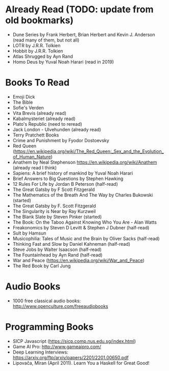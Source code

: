 # Already Read (TODO: update from old bookmarks)
 - Dune Series by Frank Herbert, Brian Herbert and Kevin J. Anderson (read many of them, but not all)
 - LOTR by J.R.R. Tolkien
 - Hobbit by J.R.R. Tolkien
 - Atlas Shrugged by Ayn Rand
 - Homo Deus by Yuval Noah Harari (read in 2019)
 
# Books To Read
 - Emoji Dick
 - The Bible
 - Sofie's Verden
 - Vita Brevis (already read)
 - Kabalmysteriet (already read)
 - Plato's Republic (need to reread)
 - Jack London - Ulvehunden (already read)
 - Terry Pratchett Books
 - Crime and Punishment by Fyodor Dostoevsky
 - Red Queen (https://en.wikipedia.org/wiki/The_Red_Queen:_Sex_and_the_Evolution_of_Human_Nature)
 - Anathem by Neal Stephenson https://en.wikipedia.org/wiki/Anathem (already read I think)
 - Sapiens: A brief history of mankind by Yuval Noah Harari
 - Brief Answers to Big Questions by Stephen Hawking
 - 12 Rules For Life by Jordan B Peterson (half-read)
 - The Great Gatsby by F Scott Fitzgerald
 - The Mathematics of the Breath And The Way by Charles Bukowski (started)
 - The Great Gatsby by F. Scott Fitzgerald
 - The Singularity is Near by Ray Kurzweil
 - The Blank Slate by Steven Pinker (started)
 - The Book: On the Taboo Against Knowing Who You Are - Alan Watts
 - Freakonomics by Steven D Levitt & Stephen J Dubner (half-read)
 - Sult by Hamsun
 - Musicophilia: Tales of Music and the Brain by Oliver Sacks (half-read)
 - Thinking Fast and Slow by Daniel Kahneman (half-read)
 - Steve Jobs by Walter Isaacson (half-read)
 - The Fountainhead by Ayn Rand (half-read)
 - War and Peace (https://en.wikipedia.org/wiki/War_and_Peace)
 - The Red Book by Carl Jung

# Audio Books
 - 1000 free classical audio books: http://www.openculture.com/freeaudiobooks

# Programming Books
 - SICP Javascript (https://sicp.comp.nus.edu.sg/index.html)
 - Game AI Pro: http://www.gameaipro.com/
 - Deep Learning Interviews: https://arxiv.org/ftp/arxiv/papers/2201/2201.00650.pdf
 - Lipovača, Miran (April 2011). Learn You a Haskell for Great Good!
